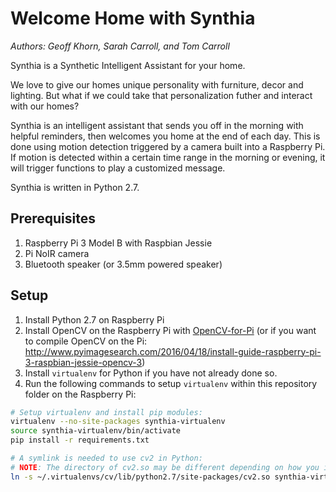 # Welcome Home with Synthia

*Authors: Geoff Khorn, Sarah Carroll, and Tom Carroll*

Synthia is a Synthetic Intelligent Assistant for your home.

We love to give our homes unique personality with furniture, decor and lighting. But what if we could take that personalization futher and interact with our homes?

Synthia is an intelligent assistant that sends you off in the morning with helpful reminders, then welcomes you home at the end of each day. This is done using motion detection triggered by a camera built into a Raspberry Pi. If motion is detected within a certain time range in the morning or evening, it will trigger functions to play a customized message.

Synthia is written in Python 2.7.

## Prerequisites
1. Raspberry Pi 3 Model B with Raspbian Jessie
1. Pi NoIR camera
1. Bluetooth speaker (or 3.5mm powered speaker)

## Setup
1. Install Python 2.7 on Raspberry Pi
1. Install OpenCV on the Raspberry Pi with [OpenCV-for-Pi](https://github.com/jabelone/OpenCV-for-Pi) (or if you want to compile OpenCV on the Pi: http://www.pyimagesearch.com/2016/04/18/install-guide-raspberry-pi-3-raspbian-jessie-opencv-3)
1. Install `virtualenv` for Python if you have not already done so.
1. Run the following commands to setup `virtualenv` within this repository folder on the Raspberry Pi:
```bash
# Setup virtualenv and install pip modules:
virtualenv --no-site-packages synthia-virtualenv
source synthia-virtualenv/bin/activate
pip install -r requirements.txt

# A symlink is needed to use cv2 in Python:
# NOTE: The directory of cv2.so may be different depending on how you installed OpenCV
ln -s ~/.virtualenvs/cv/lib/python2.7/site-packages/cv2.so synthia-virtualenv/local/lib/python2.7/site-packages/cv2.so
```
